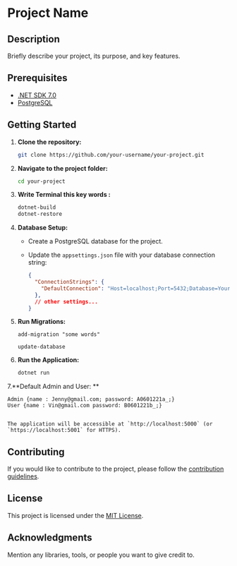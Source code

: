 # Project Name

## Description

Briefly describe your project, its purpose, and key features.

## Prerequisites


- [.NET SDK 7.0](https://dotnet.microsoft.com/download)
- [PostgreSQL](https://www.postgresql.org/download/)


## Getting Started

1. **Clone the repository:**

    ```bash
    git clone https://github.com/your-username/your-project.git
    ```

2. **Navigate to the project folder:**

    ```bash
    cd your-project
    ```
3. **Write Terminal this key words :**
    ```bash
    dotnet-build
    dotnet-restore
    ```  
4. **Database Setup:**

    - Create a PostgreSQL database for the project.

    - Update the `appsettings.json` file with your database connection string:

        ```json
        {
          "ConnectionStrings": {
            "DefaultConnection": "Host=localhost;Port=5432;Database=YourDatabase;Username=YourUsername;Password=YourPassword"
          },
          // other settings...
        }
        ```

5. **Run Migrations:**

    ```Package manager console
    add-migration "some words"

    update-database
    ```

6. **Run the Application:**

    ```bash
    dotnet run
    ```
    
7.**Default Admin and User: **

    Admin {name : Jenny@gmail.com; password: A0601221a_;}
    User {name : Vin@gmail.com password: B0601221b_;}

    
    The application will be accessible at `http://localhost:5000` (or `https://localhost:5001` for HTTPS).

## Contributing

If you would like to contribute to the project, please follow the [contribution guidelines](CONTRIBUTING.md).

## License

This project is licensed under the [MIT License](LICENSE).

## Acknowledgments

Mention any libraries, tools, or people you want to give credit to.
